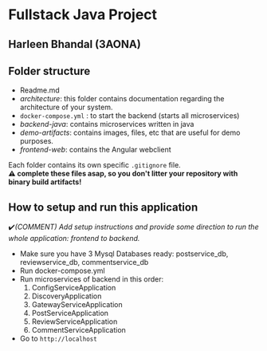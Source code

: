 # Fullstack Java Project

## Harleen Bhandal (3AONA)

## Folder structure

- Readme.md
- _architecture_: this folder contains documentation regarding the architecture of your system.
- `docker-compose.yml` : to start the backend (starts all microservices)
- _backend-java_: contains microservices written in java
- _demo-artifacts_: contains images, files, etc that are useful for demo purposes.
- _frontend-web_: contains the Angular webclient

Each folder contains its own specific `.gitignore` file.  
**:warning: complete these files asap, so you don't litter your repository with binary build artifacts!**

## How to setup and run this application

:heavy_check_mark:_(COMMENT) Add setup instructions and provide some direction to run the whole  application: frontend to backend._

- Make sure you have 3 Mysql Databases ready:  postservice_db, reviewservice_db, commentservice_db
- Run docker-compose.yml
- Run microservices of backend in this order:
    1. ConfigServiceApplication
    2. DiscoveryApplication
    3. GatewayServiceApplication
    4. PostServiceApplication
    5. ReviewServiceApplication
    6. CommentServiceApplication
- Go to ```http://localhost```
